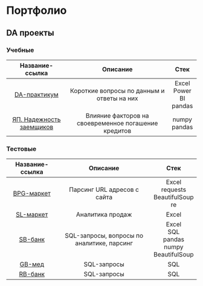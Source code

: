 # Портфолио
## DA проекты
### Учебные

|Название-ссылка|Описание|Стек|
|:-:|:-:|:-:|
|[DA-практикум](https://github.com/mikhailov-v-a/portfolio/tree/main/da_projects/edu/da_workshop)|Короткие вопросы по данным и ответы на них|Excel</br>Power BI</br>pandas</br>|
|[ЯП. Надежность заемщиков](https://github.com/mikhailov-v-a/portfolio/tree/main/da_projects/edu/credit_scoring)|Влияние факторов на своевременное погашение кредитов|numpy</br>pandas</br>|

### Тестовые
|Название-ссылка|Описание|Стек|
|:-:|:-:|:-:|
|[BPG-маркет](https://github.com/mikhailov-v-a/portfolio/tree/main/da_projects/test/bpg)|Парсинг URL адресов с сайта|Excel</br>requests</br>BeautifulSoup</br>re|
|[SL-маркет](https://github.com/mikhailov-v-a/portfolio/tree/main/da_projects/test/sl)|Аналитика продаж|Excel|
|[SB-банк](https://github.com/mikhailov-v-a/portfolio/tree/main/da_projects/test/sb)|SQL-запросы, вопросы по аналитике, парсинг|Excel</br>SQL</br>pandas</br>numpy</br>BeautifulSoup|
|[GB-мед](https://github.com/mikhailov-v-a/portfolio/tree/main/da_projects/test/gb)|SQL-запросы|SQL</br>|
|[RB-банк](https://github.com/mikhailov-v-a/portfolio/tree/main/da_projects/test/rb)|SQL-запросы|SQL</br>|
